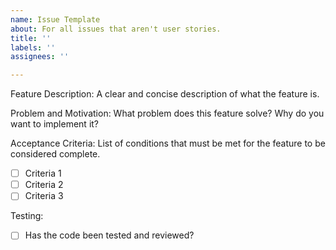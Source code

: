 ```yaml
---
name: Issue Template
about: For all issues that aren't user stories.
title: ''
labels: ''
assignees: ''

---
```


Feature Description:
A clear and concise description of what the feature is.

Problem and Motivation:
What problem does this feature solve? Why do you want to implement it?

Acceptance Criteria:
List of conditions that must be met for the feature to be considered complete.

- [ ] Criteria 1
- [ ] Criteria 2
- [ ] Criteria 3

Testing:
- [ ] Has the code been tested and reviewed?
